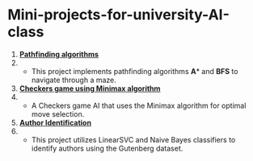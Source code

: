 # Mini-projects-for-university-AI-class

1. **[Pathfinding algorithms](Ganea_Alexandru_Gabriel;_Grupa_311;_Mini_proiect_cautare.ipynb)**
2.   - This project implements pathfinding algorithms **A*** and **BFS** to navigate through a maze.
3. **[Checkers game using Minimax algorithm](Ganea_Alexandru_Gabriel;_Grupa_311;_Mini_proiect_jocuri.ipynb)**
4.   - A Checkers game AI that uses the Minimax algorithm for optimal move selection.
5. **[Author Identification](Mini_proiect_ML_Ganea_Alexandru_Gabriel;_Grupa_311.ipynb)**
6.   - This project utilizes LinearSVC and Naive Bayes classifiers to identify authors using the Gutenberg dataset.
